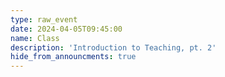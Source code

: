 ```yaml
---
type: raw_event
date: 2024-04-05T09:45:00
name: Class
description: 'Introduction to Teaching, pt. 2'
hide_from_announcments: true
---
```


<!-- **Pre-class Work:** (instructions on canvas)
* Revisit this [list of worries and implicit expectations](https://docs.google.com/document/d/1K8hvvaL9XmoDkbzBFKALfp1l3WQVhooQ_pTSBQH5BbU/edit#){:target="_blank"}{:rel="noopener noreferrer"} we came up with as a class on our first day.
* Answer the reflection questions


**In Class:** 
* Guests: [Siddharth Swaroop](https://siddharthswaroop.github.io/){:target="_blank"}{:rel="noopener noreferrer"}, [Radhika Ghosal](https://www.kharghoshal.xyz/){:target="_blank"}{:rel="noopener noreferrer"}, [Eura Shin](https://eurashin.github.io/){:target="_blank"}{:rel="noopener noreferrer"}, and [Jakob Troidl](https://jakobtroidl.github.io/){:target="_blank"}{:rel="noopener noreferrer"}. 
* Special note: *no faculty present* -->
